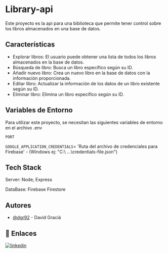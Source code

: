 # Library-api

Este proyecto es la api para una biblioteca que permite tener control sobre los libros almacenados en una base de datos.

## Características

- Explorar libros: El usuario puede obtener una lista de todos los libros almacenados en la base de datos.
- Búsqueda de libro: Busca un libro específico según su ID.
- Añadir nuevo libro: Crea un nuevo libro en la base de datos con la información proporcionada.
- Editar libro: Actualizar la información de los datos de un libro existente según su ID.
- Eliminar libro: Elimina un libro específico según su ID.

## Variables de Entorno

Para utilizar este proyecto, se necesitan las siguientes variables de entorno en el archivo .env

`PORT`

`GOOGLE_APPLICATION_CREDENTIALS`=
'Ruta del archivo de credenciales para Firebase' - (Windows ej: "C:\ ...\credentials-file.json")

## Tech Stack

Server: Node, Express

DataBase: Firebase Firestore

## Autores

- [@dgr92](https://github.com/dgr92) - David Graciá

## 🔗 Enlaces

[![linkedin](https://img.shields.io/badge/linkedin-0A66C2?style=for-the-badge&logo=linkedin&logoColor=white)](https://www.linkedin.com/in/david-gr/)
